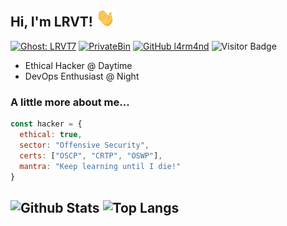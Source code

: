 ## Hi, I'm LRVT! <img src="https://raw.githubusercontent.com/l4rm4nd/l4rm4nd/main/wave.gif" width="30">

[![Ghost: LRVT7](https://img.shields.io/badge/Ghost--Blog-Visit-red)](https://blog.lrvt.de)
[![PrivateBin](https://img.shields.io/badge/PrivateBin-E2EE-yellow)](https://paste.lrvt.de)
[![GitHub l4rm4nd](https://img.shields.io/github/followers/l4rm4nd?label=follow&style=social)](https://github.com/l4rm4nd)
![Visitor Badge](https://visitor-badge.laobi.icu/badge?page_id=l4rm4nd.l4rm4nd)  

<p>
  <ul>
    <li>Ethical Hacker @ Daytime</li>
    <li>DevOps Enthusiast @ Night</li>
    </ul>
</p>

### A little more about me...  

```javascript
const hacker = {
  ethical: true,
  sector: "Offensive Security",
  certs: ["OSCP", "CRTP", "OSWP"],
  mantra: "Keep learning until I die!"
}
```

![Github Stats](https://github-readme-stats.vercel.app/api?username=l4rm4nd&count_private=true&show_icons=true&include_all_commits=true)
![Top Langs](https://github-readme-stats.vercel.app/api/top-langs/?username=l4rm4nd&hide=TeX&layout=compact)
---
